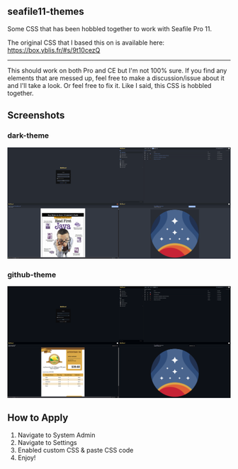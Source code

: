 ## seafile11-themes
Some CSS that has been hobbled together to work with Seafile Pro 11.

The original CSS that I based this on is available here: https://box.yblis.fr/#s/9t10cezQ

---

This should work on both Pro and CE but I'm not 100% sure. If you find any elements that are messed up, feel free to make a discussion/issue about it and I'll take a look. Or feel free to fix it. Like I said, this CSS is hobbled together.

## Screenshots
### dark-theme
![](/theme-screenshots/dark-theme-showcase.png)
### github-theme
![](/theme-screenshots/github-theme-showcase.png)

## How to Apply
1. Navigate to System Admin
2. Navigate to Settings
3. Enabled custom CSS & paste CSS code
4. Enjoy!